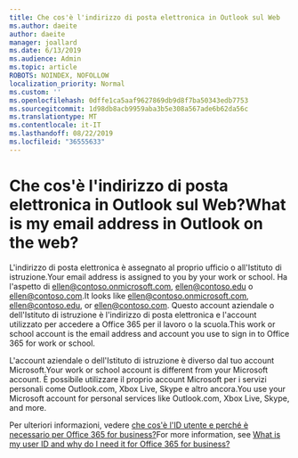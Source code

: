 ```yaml
---
title: Che cos'è l'indirizzo di posta elettronica in Outlook sul Web
ms.author: daeite
author: daeite
manager: joallard
ms.date: 6/13/2019
ms.audience: Admin
ms.topic: article
ROBOTS: NOINDEX, NOFOLLOW
localization_priority: Normal
ms.custom: ''
ms.openlocfilehash: 0dffe1ca5aaf9627869db9d8f7ba50343edb7753
ms.sourcegitcommit: 1d98db8acb9959aba3b5e308a567ade6b62da56c
ms.translationtype: MT
ms.contentlocale: it-IT
ms.lasthandoff: 08/22/2019
ms.locfileid: "36555633"
---
```

# <a name="what-is-my-email-address-in-outlook-on-the-web"></a><span data-ttu-id="22399-102">Che cos'è l'indirizzo di posta elettronica in Outlook sul Web?</span><span class="sxs-lookup"><span data-stu-id="22399-102">What is my email address in Outlook on the web?</span></span>

<span data-ttu-id="22399-103">L'indirizzo di posta elettronica è assegnato al proprio ufficio o all'Istituto di istruzione.</span><span class="sxs-lookup"><span data-stu-id="22399-103">Your email address is assigned to you by your work or school.</span></span> <span data-ttu-id="22399-104">Ha l'aspetto di ellen@contoso.onmicrosoft.com, ellen@contoso.edu o ellen@contoso.com.</span><span class="sxs-lookup"><span data-stu-id="22399-104">It looks like ellen@contoso.onmicrosoft.com, ellen@contoso.edu, or ellen@contoso.com.</span></span> <span data-ttu-id="22399-105">Questo account aziendale o dell'Istituto di istruzione è l'indirizzo di posta elettronica e l'account utilizzato per accedere a Office 365 per il lavoro o la scuola.</span><span class="sxs-lookup"><span data-stu-id="22399-105">This work or school account is the email address and account you use to sign in to Office 365 for work or school.</span></span>

<span data-ttu-id="22399-106">L'account aziendale o dell'Istituto di istruzione è diverso dal tuo account Microsoft.</span><span class="sxs-lookup"><span data-stu-id="22399-106">Your work or school account is different from your Microsoft account.</span></span> <span data-ttu-id="22399-107">È possibile utilizzare il proprio account Microsoft per i servizi personali come Outlook.com, Xbox Live, Skype e altro ancora.</span><span class="sxs-lookup"><span data-stu-id="22399-107">You use your Microsoft account for personal services like Outlook.com, Xbox Live, Skype, and more.</span></span>

<span data-ttu-id="22399-108">Per ulteriori informazioni, vedere [che cos'è l'ID utente e perché è necessario per Office 365 for business?](https://support.office.com/article/37da662b-5da6-4b56-a091-2731b2ecc8b4)</span><span class="sxs-lookup"><span data-stu-id="22399-108">For more information, see [What is my user ID and why do I need it for Office 365 for business?](https://support.office.com/article/37da662b-5da6-4b56-a091-2731b2ecc8b4)</span></span>